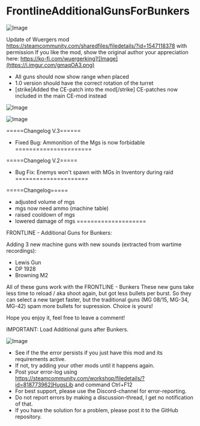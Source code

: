 # FrontlineAdditionalGunsForBunkers

![Image](https://i.imgur.com/buuPQel.png)

Update of Wuergers mod
https://steamcommunity.com/sharedfiles/filedetails/?id=1547118378
with permission
If you like the mod, show the original author your appreciation here: 
https://ko-fi.com/wuergerking]![Image](https://i.imgur.com/gmaqOA3.png)


- All guns should now show range when placed
- 1.0 version should have the correct rotation of the turret
- [strike]Added the CE-patch into the mod[/strike] CE-patches now included in the main CE-mod instead

![Image](https://i.imgur.com/pufA0kM.png)

	
![Image](https://i.imgur.com/Z4GOv8H.png)

=====Changelog V.3======
- Fixed Bug: Ammonition of the Mgs is now forbidable
======================

=====Changelog V.2=====
- Bug Fix: Enemys won't spawn with MGs in Inventory during raid
=====================

=====Changelog=====
- adjusted volume of mgs
- mgs now need ammo (machine table)
- raised cooldown of mgs
- lowered damage of mgs
====================

FRONTLINE - Additional Guns for Bunkers:

Adding 3 new machine guns with new sounds (extracted from wartime recordings):
- Lewis Gun
- DP 1928
- Browning M2

All of these guns work with the FRONTLINE - Bunkers
These new guns take less time to reload / aka shoot again, but got less bullets per burst. So they can select a new target faster, but the traditional guns (MG 08/15, MG-34, MG-42) spam more bullets for supression. Choice is yours!

Hope you enjoy it, feel free to leave a comment!

IMPORTANT: Load Additional guns after Bunkers.

![Image](https://i.imgur.com/PwoNOj4.png)



-  See if the the error persists if you just have this mod and its requirements active.
-  If not, try adding your other mods until it happens again.
-  Post your error-log using https://steamcommunity.com/workshop/filedetails/?id=818773962]HugsLib and command Ctrl+F12
-  For best support, please use the Discord-channel for error-reporting.
-  Do not report errors by making a discussion-thread, I get no notification of that.
-  If you have the solution for a problem, please post it to the GitHub repository.




